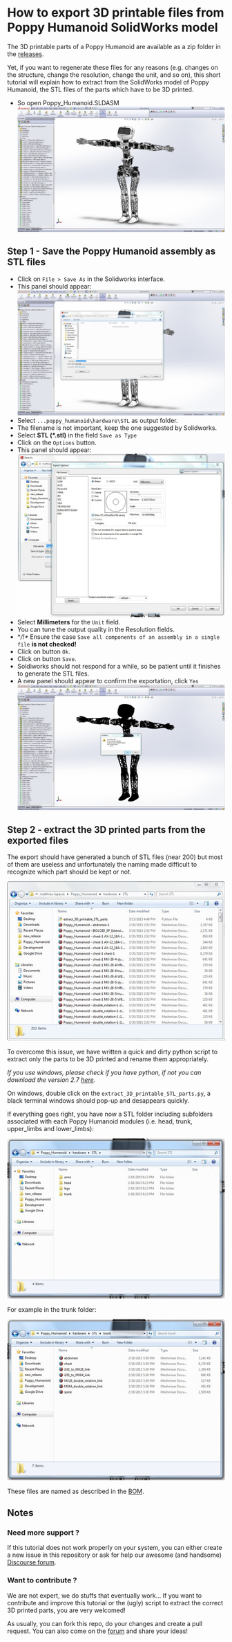 # How to export 3D printable files from Poppy Humanoid SolidWorks model

The 3D printable parts of a Poppy Humanoid are available as a zip folder in the [releases](https://github.com/poppy-project/Poppy-Humanoid/releases).

Yet, if you want to regenerate these files for any reasons (e.g. changes on the structure, change the resolution, change the unit, and so on), this short tutorial will explain how to extract from the SolidWorks model of Poppy Humanoid, the STL files of the parts which have to be 3D printed.

- So open Poppy_Humanoid.SLDASM
![](img/export_STL_step1.jpg)


## Step 1 - Save the Poppy Humanoid assembly as STL files

- Click on `File > Save As` in the Solidworks interface.
- This panel should appear:
  ![](img/export_STL_step2.jpg)
- Select `...poppy_humanoid\hardware\STL` as output folder.
- The filename is not important, keep the one suggested by Solidworks.
- Select **STL (*.stl)** in the field `Save as Type`
- Click on the `Options` button.
- This panel should appear:
  ![](img/export_STL_step3.jpg)
- Select **Millimeters** for the `Unit` field.
- You can tune the output quality in the Resolution fields.
- **/!\** Ensure the case `Save all components of an assembly in a single file` **is not checked!**
- Click on button `Ok`.
- Click on button `Save`.
- Soldiworks should not respond for a while, so be patient until it finishes to generate the STL files.
- A new panel should appear to confirm the exportation, click `Yes`
![](img/export_STL_step4.jpg)


## Step 2 - extract the 3D printed parts from the exported files

The export should have generated a bunch of STL files (near 200) but most of them are useless and unfortunately the naming made difficult to recognize which part should be kept or not.

![](img/export_STL_step6.jpg)

To overcome this issue, we have written a quick and dirty python script to extract only the parts to be 3D printed and rename them appropriately.

*If you use windows, please check if you have python, if not you can download the version 2.7 [here](https://www.python.org/downloads/).*

On windows, double click on the `extract_3D_printable_STL_parts.py`, a black terminal windows should pop-up and desappears quickly.

If everything goes right, you have now a STL folder including subfolders associated with each Poppy Humanoid modules (i.e. head, trunk, upper_limbs and lower_limbs):

![](img/export_STL_step7.jpg)

For example in the trunk folder:

![](img/export_STL_step8.jpg)

These files are named as described in the [BOM](BOM.md).


## Notes

### Need more support ?

If this tutorial does not work properly on your system, you can either create a new issue in this repository or ask for help our awesome (and handsome) [Discourse forum](//forum.poppy-project.org).

### Want to contribute ?

We are not expert, we do stuffs that eventually work... If you want to contribute and improve this tutorial or the (ugly) script to extract the correct 3D printed parts, you are very welcomed!

As usually, you can fork this repo, do your changes and create a pull request. You can also come on the [forum](//forum.poppy-project.org) and share your ideas!

